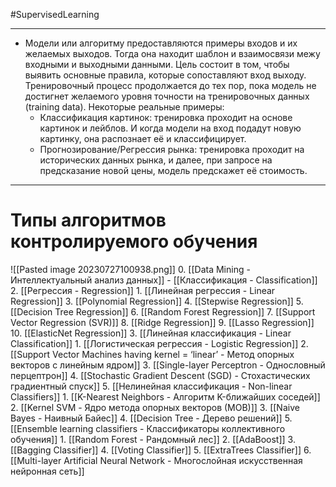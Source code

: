 #SupervisedLearning 

---
- Модели или алгоритму предоставляются примеры входов и их желаемых выходов. Тогда она находит шаблон и взаимосвязи межу входными и выходными данными. Цель состоит в том, чтобы выявить основные правила, которые сопоставляют вход выходу. Тренировочный процесс продолжается до тех пор, пока модель не достигнет желаемого уровня точности на тренировочных данных (training data). Некоторые реальные примеры:
	- Классификация картинок: тренировка проходит на основе картинок и лейблов. И когда модели на вход подадут новую картинку, она распознает её и классифицирует.
	- Прогнозирование/Регрессия рынка: тренировка проходит на исторических данных рынка, и далее, при запросе на предсказание новой цены, модель предскажет её стоимость.
---------------------------------------------------
# Типы алгоритмов контролируемого обучения
![[Pasted image 20230727100938.png]]
0. [[Data Mining - Интеллектуальный анализ данных]]
	- [[Классификация - Classification]]
2. [[Регрессия - Regression]]
	1. [[Линейная регрессия - Linear Regression]]
	3. [[Polynomial Regression]]
	4. [[Stepwise Regression]]
	5. [[Decision Tree Regression]]
	6. [[Random Forest Regression]]
	7. [[Support Vector Regression (SVR)]]
	8. [[Ridge Regression]]
	9. [[Lasso Regression]]
	10. [[ElasticNet Regression]]
3. [[Линейная классификация - Linear Classification]]
	1. [[Логистическая регрессия - Logistic Regression]]
	2. [[Support Vector Machines having kernel = ‘linear’ - Метод опорных векторов с линейным ядром]]
	3. [[Single-layer Perceptron - Однословный перцептрон]]
	4. [[Stochastic Gradient Descent (SGD) - Стохастических градиентный спуск]]
5. [[Нелинейная классификация - Non-linear Classifiers]]
	1. [[K-Nearest Neighbors - Алгоритм K-ближайших соседей]]
	2. [[Kernel SVM - Ядро метода опорных векторов (МОВ)]]
	3. [[Naive Bayes - Наивный Байес]]
	4. [[Decision Tree - Дерево решений]]
	5. [[Ensemble learning classifiers - Классификаторы коллективного обучения]]
		1. [[Random Forest - Рандомный лес]] 
		2. [[AdaBoost]]
		3. [[Bagging Classifier]]
		4. [[Voting Classifier]]
		5. [[ExtraTrees Classifier]]
	6. [[Multi-layer Artificial Neural Network - Многослойная искусственная нейронная сеть]]